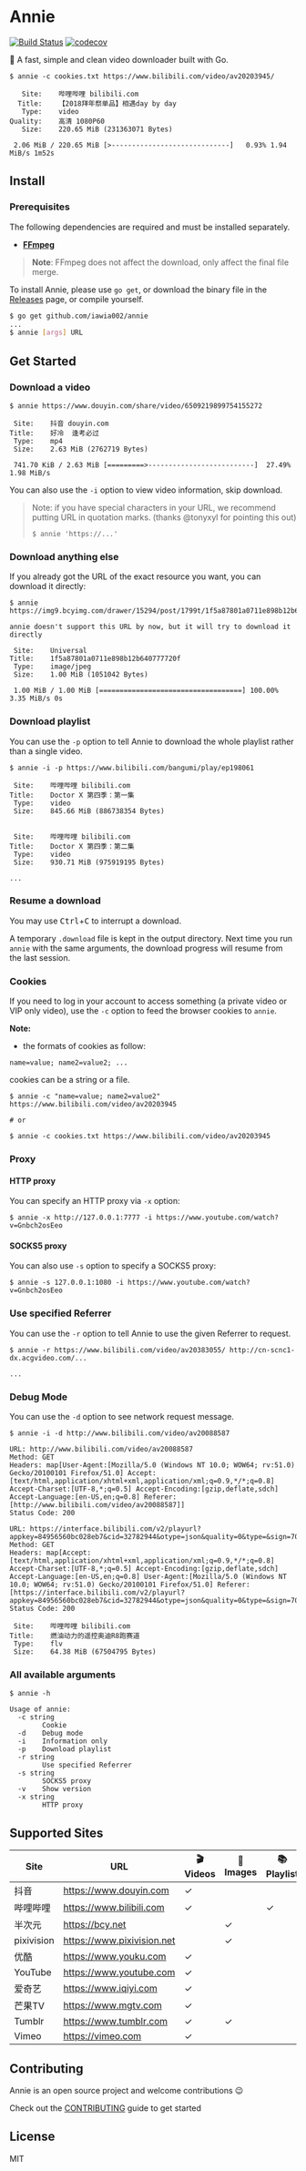 # Annie

[![Build Status](https://travis-ci.org/iawia002/annie.svg?branch=master)](https://travis-ci.org/iawia002/annie)
[![codecov](https://codecov.io/gh/iawia002/annie/branch/master/graph/badge.svg)](https://codecov.io/gh/iawia002/annie)

👾 A fast, simple and clean video downloader built with Go.

```console
$ annie -c cookies.txt https://www.bilibili.com/video/av20203945/

   Site:    哔哩哔哩 bilibili.com
  Title:    【2018拜年祭单品】相遇day by day
   Type:    video
Quality:    高清 1080P60
   Size:    220.65 MiB (231363071 Bytes)

 2.06 MiB / 220.65 MiB [>-----------------------------]   0.93% 1.94 MiB/s 1m52s
```

## Install

### Prerequisites

The following dependencies are required and must be installed separately.

* **[FFmpeg](https://www.ffmpeg.org)**

> **Note**: FFmpeg does not affect the download, only affect the final file merge.

To install Annie, please use `go get`, or download the binary file in the [Releases](https://github.com/iawia002/annie/releases) page, or compile yourself.

```bash
$ go get github.com/iawia002/annie
...
$ annie [args] URL
```


## Get Started

### Download a video

```console
$ annie https://www.douyin.com/share/video/6509219899754155272

 Site:    抖音 douyin.com
Title:    好冷  逢考必过
 Type:    mp4
 Size:    2.63 MiB (2762719 Bytes)

 741.70 KiB / 2.63 MiB [=========>--------------------------]  27.49% 1.98 MiB/s
```

You can also use the `-i` option to view video information, skip download.

> Note: if you have special characters in your URL, we recommend putting URL in quotation marks. (thanks @tonyxyl for pointing this out)
> 
> `$ annie 'https://...'`

### Download anything else

If you already got the URL of the exact resource you want, you can download it directly:

```console
$ annie https://img9.bcyimg.com/drawer/15294/post/1799t/1f5a87801a0711e898b12b640777720f.jpg

annie doesn't support this URL by now, but it will try to download it directly

 Site:    Universal
Title:    1f5a87801a0711e898b12b640777720f
 Type:    image/jpeg
 Size:    1.00 MiB (1051042 Bytes)

 1.00 MiB / 1.00 MiB [===================================] 100.00% 3.35 MiB/s 0s
```

### Download playlist

You can use the `-p` option to tell Annie to download the whole playlist rather than a single video.

```console
$ annie -i -p https://www.bilibili.com/bangumi/play/ep198061

 Site:    哔哩哔哩 bilibili.com
Title:    Doctor X 第四季：第一集
 Type:    video
 Size:    845.66 MiB (886738354 Bytes)


 Site:    哔哩哔哩 bilibili.com
Title:    Doctor X 第四季：第二集
 Type:    video
 Size:    930.71 MiB (975919195 Bytes)

...
```

### Resume a download

You may use <kbd>Ctrl</kbd>+<kbd>C</kbd> to interrupt a download.

A temporary `.download` file is kept in the output directory. Next time you run `annie` with the same arguments, the download progress will resume from the last session.

### Cookies

If you need to log in your account to access something (a private video or VIP only video), use the `-c` option to feed the browser cookies to `annie`.

**Note:**

* the formats of cookies as follow:

```
name=value; name2=value2; ...
```

cookies can be a string or a file.

```console
$ annie -c "name=value; name2=value2" https://www.bilibili.com/video/av20203945

# or

$ annie -c cookies.txt https://www.bilibili.com/video/av20203945
```


### Proxy
#### HTTP proxy
You can specify an HTTP proxy via `-x` option:

```console
$ annie -x http://127.0.0.1:7777 -i https://www.youtube.com/watch?v=Gnbch2osEeo
```

#### SOCKS5 proxy
You can also use `-s` option to specify a SOCKS5 proxy:

```console
$ annie -s 127.0.0.1:1080 -i https://www.youtube.com/watch?v=Gnbch2osEeo
```


### Use specified Referrer

You can use the `-r` option to tell Annie to use the given Referrer to request.

```console
$ annie -r https://www.bilibili.com/video/av20383055/ http://cn-scnc1-dx.acgvideo.com/...

...
```

### Debug Mode

You can use the `-d` option to see network request message.

```console
$ annie -i -d http://www.bilibili.com/video/av20088587

URL: http://www.bilibili.com/video/av20088587
Method: GET
Headers: map[User-Agent:[Mozilla/5.0 (Windows NT 10.0; WOW64; rv:51.0) Gecko/20100101 Firefox/51.0] Accept:[text/html,application/xhtml+xml,application/xml;q=0.9,*/*;q=0.8] Accept-Charset:[UTF-8,*;q=0.5] Accept-Encoding:[gzip,deflate,sdch] Accept-Language:[en-US,en;q=0.8] Referer:[http://www.bilibili.com/video/av20088587]]
Status Code: 200

URL: https://interface.bilibili.com/v2/playurl?appkey=84956560bc028eb7&cid=32782944&otype=json&quality=0&type=&sign=708701ffaea9937d4541d5cc2f1cf3b1
Method: GET
Headers: map[Accept:[text/html,application/xhtml+xml,application/xml;q=0.9,*/*;q=0.8] Accept-Charset:[UTF-8,*;q=0.5] Accept-Encoding:[gzip,deflate,sdch] Accept-Language:[en-US,en;q=0.8] User-Agent:[Mozilla/5.0 (Windows NT 10.0; WOW64; rv:51.0) Gecko/20100101 Firefox/51.0] Referer:[https://interface.bilibili.com/v2/playurl?appkey=84956560bc028eb7&cid=32782944&otype=json&quality=0&type=&sign=708701ffaea9937d4541d5cc2f1cf3b1]]
Status Code: 200

 Site:    哔哩哔哩 bilibili.com
Title:    燃油动力的遥控奥迪R8跑赛道
 Type:    flv
 Size:    64.38 MiB (67504795 Bytes)
```

### All available arguments

```console
$ annie -h

Usage of annie:
  -c string
    	Cookie
  -d	Debug mode
  -i	Information only
  -p	Download playlist
  -r string
    	Use specified Referrer
  -s string
    	SOCKS5 proxy
  -v	Show version
  -x string
    	HTTP proxy
```


## Supported Sites

Site | URL | 🎬 Videos | 🌁 Images | 📚 Playlist
--- | --- | ---------| -------- | ---------
抖音 | <https://www.douyin.com> | ✓ | | |
哔哩哔哩 | <https://www.bilibili.com> | ✓ | | ✓ |
半次元 | <https://bcy.net> | | ✓ | |
pixivision | <https://www.pixivision.net> | | ✓ | |
优酷 | <https://www.youku.com> | ✓ | | |
YouTube | <https://www.youtube.com> | ✓ | | |
爱奇艺 | <https://www.iqiyi.com> | ✓ | | |
芒果TV | <https://www.mgtv.com> | ✓ | | |
Tumblr | <https://www.tumblr.com> | ✓ | ✓ | |
Vimeo | <https://vimeo.com> | ✓ | | |


## Contributing
Annie is an open source project and welcome contributions 😉

Check out the [CONTRIBUTING](https://github.com/iawia002/annie/blob/master/CONTRIBUTING.md) guide to get started


## License

MIT
